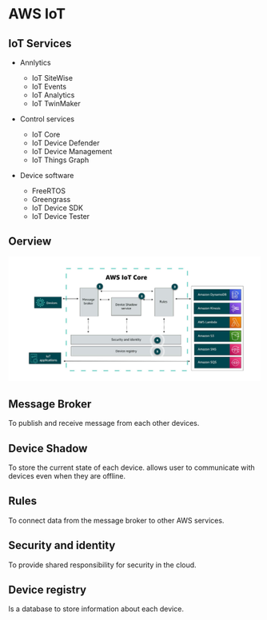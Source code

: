 # AWS IoT

## IoT Services

- Annlytics
  - IoT SiteWise
  - IoT Events
  - IoT Analytics
  - IoT TwinMaker

- Control services
  - IoT Core
  - IoT Device Defender
  - IoT Device Management
  - IoT Things Graph

- Device software
  - FreeRTOS
  - Greengrass
  - IoT Device SDK
  - IoT Device Tester

## Oerview

![alt text](image-1.png)

## Message Broker

To publish and receive message from each other devices.

## Device Shadow

To store the current state of each device. allows user to communicate with devices even when they are offline.

## Rules

To connect data from the message broker to other AWS services.

## Security and identity

To provide shared responsibility for security in the cloud.

## Device registry

Is a database to store information about each device.
